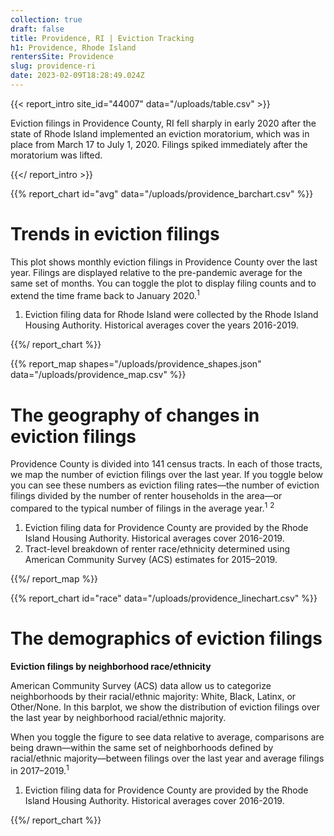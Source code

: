 ```yaml
---
collection: true
draft: false
title: Providence, RI | Eviction Tracking
h1: Providence, Rhode Island
rentersSite: Providence
slug: providence-ri
date: 2023-02-09T18:28:49.024Z
---
```

{{< report_intro site_id="44007" data="/uploads/table.csv" >}}

Eviction filings in Providence County, RI fell sharply in early 2020 after the state of Rhode Island implemented an eviction moratorium, which was in place from March 17 to July 1, 2020. Filings spiked immediately after the moratorium was lifted.

 

{{</ report_intro >}}


{{% report_chart id="avg" data="/uploads/providence_barchart.csv" %}}





# Trends in eviction filings

This plot shows monthly eviction filings in Providence County over the last year. Filings are displayed relative to the pre-pandemic average for the same set of months. You can toggle the plot to display filing counts and to extend the time frame back to January 2020.<sup>1</sup>

1. Eviction filing data for Rhode Island were collected by the Rhode Island Housing Authority. Historical averages cover the years 2016-2019.





{{%/ report_chart %}}



{{% report_map shapes="/uploads/providence_shapes.json" data="/uploads/providence_map.csv" %}}





# The geography of changes in eviction filings

Providence County is divided into 141 census tracts. In each of those tracts, we map the number of eviction filings over the last year. If you toggle below you can see these numbers as eviction filing rates—the number of eviction filings divided by the number of renter households in the area—or compared to the typical number of filings in the average year.<sup>1</sup> <sup>2</sup>

1. Eviction filing data for Providence County are provided by the Rhode Island Housing Authority. Historical averages cover 2016-2019. 
2. Tract-level breakdown of renter race/ethnicity determined using American Community Survey (ACS) estimates for 2015–2019.





{{%/ report_map %}}



{{% report_chart id="race" data="/uploads/providence_linechart.csv" %}}





# The demographics of eviction filings

**Eviction filings by neighborhood race/ethnicity**

American Community Survey (ACS) data allow us to categorize neighborhoods by their racial/ethnic majority: White, Black, Latinx, or Other/None. In this barplot, we show the distribution of eviction filings over the last year by neighborhood racial/ethnic majority.  

When you toggle the figure to see data relative to average, comparisons are being drawn—within the same set of neighborhoods defined by racial/ethnic majority—between filings over the last year and average filings in 2017–2019.<sup>1</sup>

1. Eviction filing data for Providence County are provided by the Rhode Island Housing Authority. Historical averages cover 2016-2019.





{{%/ report_chart %}}